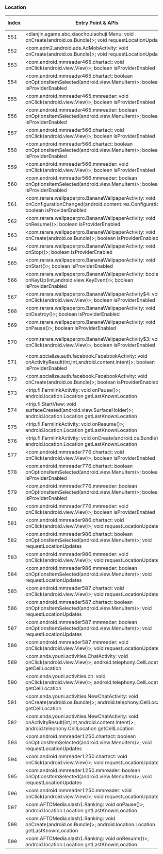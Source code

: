 ### Location
| Index | Entry Point & APIs | Screen shot | Resource id | Label |
| ------------- | ------------- | ------------- |-------------|-------------|
| 551 | <dianjin.agame.abc.xiaochoulaohuji.Menu: void onCreate(android.os.Bundle)>; void requestLocationUpdates | ![](D:\COSMOS\output\py\Drebin\VirusShare_Android_20130506\VirusShare_1a9f173a72a085d465606ae4d40ef1ee\dianjin.agame.abc.xiaochoulaohuji.Menu.png) |  | |
| 552 | <com.adm2.android.ads.AdMobActivity: void onCreate(android.os.Bundle)>; void requestLocationUpdates | ![](D:\COSMOS\output\py\Drebin\VirusShare_Android_20130506\VirusShare_1abfa3bf487e055cc25387d52a7ce41c\com.adm2.android.ads.AdMobActivity.png) |  | |
| 553 | <com.android.mmreader465.chartact: void onClick(android.view.View)>; boolean isProviderEnabled | ![](D:\COSMOS\output\py\Drebin\VirusShare_Android_20130506\VirusShare_7d304e763111da4063d61434110d9fa1\com.android.mmreader465.chartact.png) |  | |
| 554 | <com.android.mmreader465.chartact: boolean onOptionsItemSelected(android.view.MenuItem)>; boolean isProviderEnabled | ![](D:\COSMOS\output\py\Drebin\VirusShare_Android_20130506\VirusShare_7d304e763111da4063d61434110d9fa1\com.android.mmreader465.chartact.png) |  | |
| 555 | <com.android.mmreader465.mmreader: void onClick(android.view.View)>; boolean isProviderEnabled | ![](D:\COSMOS\output\py\Drebin\VirusShare_Android_20130506\VirusShare_7d304e763111da4063d61434110d9fa1\com.android.mmreader465.mmreader.png) |  | |
| 556 | <com.android.mmreader465.mmreader: boolean onOptionsItemSelected(android.view.MenuItem)>; boolean isProviderEnabled | ![](D:\COSMOS\output\py\Drebin\VirusShare_Android_20130506\VirusShare_7d304e763111da4063d61434110d9fa1\com.android.mmreader465.mmreader.png) |  | |
| 557 | <com.android.mmreader566.chartact: void onClick(android.view.View)>; boolean isProviderEnabled | ![](D:\COSMOS\output\py\Drebin\VirusShare_Android_20130506\VirusShare_1b2e9e4601b1553a0e94c24d17319747\com.android.mmreader566.chartact.png) |  | |
| 558 | <com.android.mmreader566.chartact: boolean onOptionsItemSelected(android.view.MenuItem)>; boolean isProviderEnabled | ![](D:\COSMOS\output\py\Drebin\VirusShare_Android_20130506\VirusShare_1b2e9e4601b1553a0e94c24d17319747\com.android.mmreader566.chartact.png) |  | |
| 559 | <com.android.mmreader566.mmreader: void onClick(android.view.View)>; boolean isProviderEnabled | ![](D:\COSMOS\output\py\Drebin\VirusShare_Android_20130506\VirusShare_1b2e9e4601b1553a0e94c24d17319747\com.android.mmreader566.mmreader.png) |  | |
| 560 | <com.android.mmreader566.mmreader: boolean onOptionsItemSelected(android.view.MenuItem)>; boolean isProviderEnabled | ![](D:\COSMOS\output\py\Drebin\VirusShare_Android_20130506\VirusShare_1b2e9e4601b1553a0e94c24d17319747\com.android.mmreader566.mmreader.png) |  | |
| 561 | <com.rarara.wallpaperpro.BananaWallpaperActivity: void onConfigurationChanged(android.content.res.Configuration)>; boolean isProviderEnabled | ![](D:\COSMOS\output\py\Drebin\VirusShare_Android_20130506\VirusShare_1b2f47281115ec5e9fd033fbd6868b1d\com.rarara.wallpaperpro.BananaWallpaperActivity.png) |  | |
| 562 | <com.rarara.wallpaperpro.BananaWallpaperActivity: void onResume()>; boolean isProviderEnabled | ![](D:\COSMOS\output\py\Drebin\VirusShare_Android_20130506\VirusShare_1b2f47281115ec5e9fd033fbd6868b1d\com.rarara.wallpaperpro.BananaWallpaperActivity.png) |  | |
| 563 | <com.rarara.wallpaperpro.BananaWallpaperActivity: void onCreate(android.os.Bundle)>; boolean isProviderEnabled | ![](D:\COSMOS\output\py\Drebin\VirusShare_Android_20130506\VirusShare_1b2f47281115ec5e9fd033fbd6868b1d\com.rarara.wallpaperpro.BananaWallpaperActivity.png) |  | |
| 564 | <com.rarara.wallpaperpro.BananaWallpaperActivity: void onStop()>; boolean isProviderEnabled | ![](D:\COSMOS\output\py\Drebin\VirusShare_Android_20130506\VirusShare_1b2f47281115ec5e9fd033fbd6868b1d\com.rarara.wallpaperpro.BananaWallpaperActivity.png) |  | |
| 565 | <com.rarara.wallpaperpro.BananaWallpaperActivity: void onStart()>; boolean isProviderEnabled | ![](D:\COSMOS\output\py\Drebin\VirusShare_Android_20130506\VirusShare_1b2f47281115ec5e9fd033fbd6868b1d\com.rarara.wallpaperpro.BananaWallpaperActivity.png) |  | |
| 566 | <com.rarara.wallpaperpro.BananaWallpaperActivity: boolean onKeyUp(int,android.view.KeyEvent)>; boolean isProviderEnabled | ![](D:\COSMOS\output\py\Drebin\VirusShare_Android_20130506\VirusShare_1b2f47281115ec5e9fd033fbd6868b1d\com.rarara.wallpaperpro.BananaWallpaperActivity.png) |  | |
| 567 | <com.rarara.wallpaperpro.BananaWallpaperActivity$4: void onClick(android.view.View)>; boolean isProviderEnabled | ![](D:\COSMOS\output\py\Drebin\VirusShare_Android_20130506\VirusShare_1b2f47281115ec5e9fd033fbd6868b1d\com.rarara.wallpaperpro.BananaWallpaperActivity.png) |  | |
| 568 | <com.rarara.wallpaperpro.BananaWallpaperActivity: void onDestroy()>; boolean isProviderEnabled | ![](D:\COSMOS\output\py\Drebin\VirusShare_Android_20130506\VirusShare_1b2f47281115ec5e9fd033fbd6868b1d\com.rarara.wallpaperpro.BananaWallpaperActivity.png) |  | |
| 569 | <com.rarara.wallpaperpro.BananaWallpaperActivity: void onPause()>; boolean isProviderEnabled | ![](D:\COSMOS\output\py\Drebin\VirusShare_Android_20130506\VirusShare_1b2f47281115ec5e9fd033fbd6868b1d\com.rarara.wallpaperpro.BananaWallpaperActivity.png) |  | |
| 570 | <com.rarara.wallpaperpro.BananaWallpaperActivity$3: void onClick(android.view.View)>; boolean isProviderEnabled | ![](D:\COSMOS\output\py\Drebin\VirusShare_Android_20130506\VirusShare_1b2f47281115ec5e9fd033fbd6868b1d\com.rarara.wallpaperpro.BananaWallpaperActivity.png) | {'2131230782': <sensitive_component.SensitiveComponent.SensitiveView object at 0x000001D8DEB91BE0>} | |
| 571 | <com.socialize.auth.facebook.FacebookActivity: void onActivityResult(int,int,android.content.Intent)>; boolean isProviderEnabled | ![](D:\COSMOS\output\py\Drebin\VirusShare_Android_20130506\VirusShare_1b2f47281115ec5e9fd033fbd6868b1d\com.socialize.auth.facebook.FacebookActivity.png) |  | |
| 572 | <com.socialize.auth.facebook.FacebookActivity: void onCreate(android.os.Bundle)>; boolean isProviderEnabled | ![](D:\COSMOS\output\py\Drebin\VirusShare_Android_20130506\VirusShare_1b2f47281115ec5e9fd033fbd6868b1d\com.socialize.auth.facebook.FacebookActivity.png) |  | |
| 573 | <trip.fl.FarmlinkActivity: void onPause()>; android.location.Location getLastKnownLocation | ![](D:\COSMOS\output\py\Drebin\VirusShare_Android_20130506\VirusShare_1b4722e5c93bf7a604af663c55ea1153\trip.fl.FarmlinkActivity.png) |  | |
| 574 | <trip.fl.StartView: void surfaceCreated(android.view.SurfaceHolder)>; android.location.Location getLastKnownLocation | ![](D:\COSMOS\output\py\Drebin\VirusShare_Android_20130506\VirusShare_1b4722e5c93bf7a604af663c55ea1153\trip.fl.FarmlinkActivity.png) |  | |
| 575 | <trip.fl.FarmlinkActivity: void onResume()>; android.location.Location getLastKnownLocation | ![](D:\COSMOS\output\py\Drebin\VirusShare_Android_20130506\VirusShare_1b4722e5c93bf7a604af663c55ea1153\trip.fl.FarmlinkActivity.png) |  | |
| 576 | <trip.fl.FarmlinkActivity: void onCreate(android.os.Bundle)>; android.location.Location getLastKnownLocation | ![](D:\COSMOS\output\py\Drebin\VirusShare_Android_20130506\VirusShare_1b4722e5c93bf7a604af663c55ea1153\trip.fl.FarmlinkActivity.png) |  | |
| 577 | <com.android.mmreader776.chartact: void onClick(android.view.View)>; boolean isProviderEnabled | ![](D:\COSMOS\output\py\Drebin\VirusShare_Android_20130506\VirusShare_1b52611c2316d87835ec11bc47989872\com.android.mmreader776.chartact.png) |  | |
| 578 | <com.android.mmreader776.chartact: boolean onOptionsItemSelected(android.view.MenuItem)>; boolean isProviderEnabled | ![](D:\COSMOS\output\py\Drebin\VirusShare_Android_20130506\VirusShare_1b52611c2316d87835ec11bc47989872\com.android.mmreader776.chartact.png) |  | |
| 579 | <com.android.mmreader776.mmreader: boolean onOptionsItemSelected(android.view.MenuItem)>; boolean isProviderEnabled | ![](D:\COSMOS\output\py\Drebin\VirusShare_Android_20130506\VirusShare_1b52611c2316d87835ec11bc47989872\com.android.mmreader776.mmreader.png) |  | |
| 580 | <com.android.mmreader776.mmreader: void onClick(android.view.View)>; boolean isProviderEnabled | ![](D:\COSMOS\output\py\Drebin\VirusShare_Android_20130506\VirusShare_1b52611c2316d87835ec11bc47989872\com.android.mmreader776.mmreader.png) |  | |
| 581 | <com.android.mmreader986.chartact: void onClick(android.view.View)>; void requestLocationUpdates | ![](D:\COSMOS\output\py\Drebin\VirusShare_Android_20130506\VirusShare_8edebc11e25a6fd46fc57cf1f7f5cac5\com.android.mmreader986.chartact.png) |  | |
| 582 | <com.android.mmreader986.chartact: boolean onOptionsItemSelected(android.view.MenuItem)>; void requestLocationUpdates | ![](D:\COSMOS\output\py\Drebin\VirusShare_Android_20130506\VirusShare_8edebc11e25a6fd46fc57cf1f7f5cac5\com.android.mmreader986.chartact.png) |  | |
| 583 | <com.android.mmreader986.mmreader: void onClick(android.view.View)>; void requestLocationUpdates | ![](D:\COSMOS\output\py\Drebin\VirusShare_Android_20130506\VirusShare_8edebc11e25a6fd46fc57cf1f7f5cac5\com.android.mmreader986.mmreader.png) |  | |
| 584 | <com.android.mmreader986.mmreader: boolean onOptionsItemSelected(android.view.MenuItem)>; void requestLocationUpdates | ![](D:\COSMOS\output\py\Drebin\VirusShare_Android_20130506\VirusShare_8edebc11e25a6fd46fc57cf1f7f5cac5\com.android.mmreader986.mmreader.png) |  | |
| 585 | <com.android.mmreader587.chartact: void onClick(android.view.View)>; void requestLocationUpdates | ![](D:\COSMOS\output\py\Drebin\VirusShare_Android_20130506\VirusShare_1c4496e843df6d68e868bffad176f33a\com.android.mmreader587.chartact.png) |  | |
| 586 | <com.android.mmreader587.chartact: boolean onOptionsItemSelected(android.view.MenuItem)>; void requestLocationUpdates | ![](D:\COSMOS\output\py\Drebin\VirusShare_Android_20130506\VirusShare_1c4496e843df6d68e868bffad176f33a\com.android.mmreader587.chartact.png) |  | |
| 587 | <com.android.mmreader587.mmreader: boolean onOptionsItemSelected(android.view.MenuItem)>; void requestLocationUpdates | ![](D:\COSMOS\output\py\Drebin\VirusShare_Android_20130506\VirusShare_1c4496e843df6d68e868bffad176f33a\com.android.mmreader587.mmreader.png) |  | |
| 588 | <com.android.mmreader587.mmreader: void onClick(android.view.View)>; void requestLocationUpdates | ![](D:\COSMOS\output\py\Drebin\VirusShare_Android_20130506\VirusShare_1c4496e843df6d68e868bffad176f33a\com.android.mmreader587.mmreader.png) |  | |
| 589 | <com.snda.youni.activities.ChatActivity: void onClick(android.view.View)>; android.telephony.CellLocation getCellLocation | ![](D:\COSMOS\output\py\Drebin\VirusShare_Android_20130506\VirusShare_6dd495c81a2a0678ea1de296b4633ab5\com.snda.youni.activities.ChatActivity.png) |  | |
| 590 | <com.snda.youni.activities.ch: void onClick(android.view.View)>; android.telephony.CellLocation getCellLocation | ![](D:\COSMOS\output\py\Drebin\VirusShare_Android_20130506\VirusShare_6dd495c81a2a0678ea1de296b4633ab5\com.snda.youni.activities.MessageActivityTest.png) |  | |
| 591 | <com.snda.youni.activities.NewChatActivity: void onCreate(android.os.Bundle)>; android.telephony.CellLocation getCellLocation | ![](D:\COSMOS\output\py\Drebin\VirusShare_Android_20130506\VirusShare_6dd495c81a2a0678ea1de296b4633ab5\com.snda.youni.activities.NewChatActivity.png) |  | |
| 592 | <com.snda.youni.activities.NewChatActivity: void onActivityResult(int,int,android.content.Intent)>; android.telephony.CellLocation getCellLocation | ![](D:\COSMOS\output\py\Drebin\VirusShare_Android_20130506\VirusShare_6dd495c81a2a0678ea1de296b4633ab5\com.snda.youni.activities.NewChatActivity.png) |  | |
| 593 | <com.android.mmreader1250.chartact: boolean onOptionsItemSelected(android.view.MenuItem)>; void requestLocationUpdates | ![](D:\COSMOS\output\py\Drebin\VirusShare_Android_20130506\VirusShare_1d0fc8d84621fa236627402940727a72\com.android.mmreader1250.chartact.png) |  | |
| 594 | <com.android.mmreader1250.chartact: void onClick(android.view.View)>; void requestLocationUpdates | ![](D:\COSMOS\output\py\Drebin\VirusShare_Android_20130506\VirusShare_1d0fc8d84621fa236627402940727a72\com.android.mmreader1250.chartact.png) |  | |
| 595 | <com.android.mmreader1250.mmreader: boolean onOptionsItemSelected(android.view.MenuItem)>; void requestLocationUpdates | ![](D:\COSMOS\output\py\Drebin\VirusShare_Android_20130506\VirusShare_1d0fc8d84621fa236627402940727a72\com.android.mmreader1250.mmreader.png) |  | |
| 596 | <com.android.mmreader1250.mmreader: void onClick(android.view.View)>; void requestLocationUpdates | ![](D:\COSMOS\output\py\Drebin\VirusShare_Android_20130506\VirusShare_1d0fc8d84621fa236627402940727a72\com.android.mmreader1250.mmreader.png) |  | |
| 597 | <com.AFTDMedia.slash1.Ranking: void onPause()>; android.location.Location getLastKnownLocation | ![](D:\COSMOS\output\py\Drebin\VirusShare_Android_20130506\VirusShare_1dadc9e17be6aaaeefd070d4ea827a53\com.AFTDMedia.slash1.Ranking.png) |  | |
| 598 | <com.AFTDMedia.slash1.Ranking: void onCreate(android.os.Bundle)>; android.location.Location getLastKnownLocation | ![](D:\COSMOS\output\py\Drebin\VirusShare_Android_20130506\VirusShare_1dadc9e17be6aaaeefd070d4ea827a53\com.AFTDMedia.slash1.Ranking.png) |  | |
| 599 | <com.AFTDMedia.slash1.Ranking: void onResume()>; android.location.Location getLastKnownLocation | ![](D:\COSMOS\output\py\Drebin\VirusShare_Android_20130506\VirusShare_1dadc9e17be6aaaeefd070d4ea827a53\com.AFTDMedia.slash1.Ranking.png) |  | |
